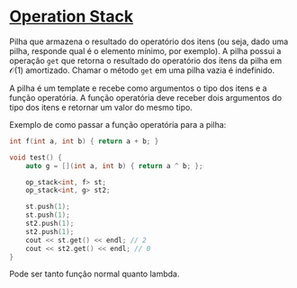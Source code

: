 # [Operation Stack](op_stack.cpp)

Pilha que armazena o resultado do operatório dos itens (ou seja, dado uma pilha, responde qual é o elemento mínimo, por exemplo). A pilha possui a operação `get` que retorna o resultado do operatório dos itens da pilha em $\mathcal{O}(1)$ amortizado. Chamar o método `get` em uma pilha vazia é indefinido.

A pilha é um template e recebe como argumentos o tipo dos itens e a função operatória. A função operatória deve receber dois argumentos do tipo dos itens e retornar um valor do mesmo tipo.

Exemplo de como passar a função operatória para a pilha:
    
```cpp
int f(int a, int b) { return a + b; }

void test() {
    auto g = [](int a, int b) { return a ^ b; };

    op_stack<int, f> st;
    op_stack<int, g> st2;

    st.push(1);
    st.push(1);
    st2.push(1);
    st2.push(1);
    cout << st.get() << endl; // 2
    cout << st2.get() << endl; // 0
}
```

Pode ser tanto função normal quanto lambda.